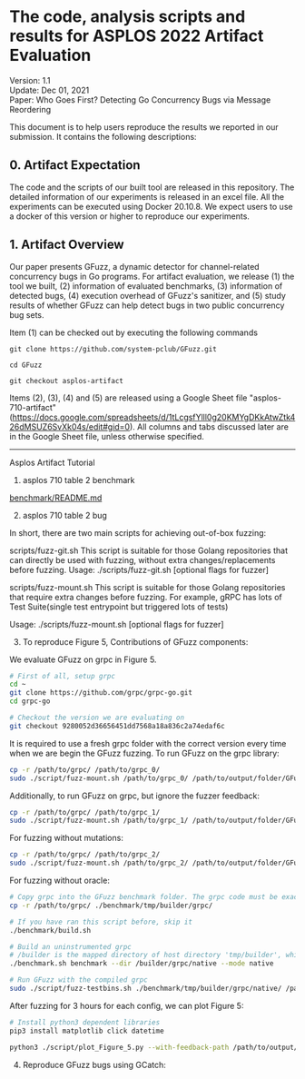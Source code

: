 # The code, analysis scripts and results for ASPLOS 2022 Artifact Evaluation

Version: 1.1\
Update:  Dec 01, 2021\
Paper:   Who Goes First? Detecting Go Concurrency Bugs via Message Reordering

This document is to help users reproduce the results we reported in our submission. 
It contains the following descriptions:

## 0. Artifact Expectation

The code and the scripts of our built tool are released in this repository. 
The detailed information of our experiments is released in an excel file. 
All the experiments can be executed using Docker 20.10.8. We expect users 
to use a docker of this version or higher to reproduce our experiments. 

## 1. Artifact Overview

Our paper presents GFuzz, a dynamic detector for channel-related concurrency
bugs in Go programs. For artifact evaluation, we release 
(1) the tool we built, 
(2) information of evaluated benchmarks, 
(3) information of detected bugs, 
(4) execution overhead of GFuzz's sanitizer, 
and (5) study results of whether 
GFuzz can help detect bugs in two public concurrency bug sets. 

Item (1) can be checked out by executing the following commands

```
git clone https://github.com/system-pclub/GFuzz.git

cd GFuzz

git checkout asplos-artifact
```


Items (2), (3), (4) and (5) are released using a Google Sheet file "asplos-710-artifact" 
(https://docs.google.com/spreadsheets/d/1tLcgsfYlll0g20KMYgDKkAtwZtk426dMSUZ6SvXk04s/edit#gid=0). 
All columns and tabs discussed later are in the Google Sheet file, unless otherwise specified. 










---------
Asplos Artifact Tutorial

1. asplos 710 table 2 benchmark

[benchmark/README.md](benchmark/README.md)

2. asplos 710 table 2 bug

In short, there are two main scripts for achieving out-of-box fuzzing:

scripts/fuzz-git.sh
	This script is suitable for those Golang repositories that can directly be used with fuzzing, without extra changes/replacements before fuzzing.
Usage:
./scripts/fuzz-git.sh <GIT URL> <GIT COMMIT> <OUTPUT DIR> [optional flags for fuzzer] 


scripts/fuzz-mount.sh
	This script is suitable for those Golang repositories that require extra changes before fuzzing. For example, gRPC has lots of Test Suite(single test entrypoint but triggered lots of tests)

Usage:
	./scripts/fuzz-mount.sh <REPO DIR> <OUTPUT DIR> [optional flags for fuzzer] 

3. To reproduce Figure 5, Contributions of GFuzz components:

We evaluate GFuzz on grpc in Figure 5. 

``` bash
# First of all, setup grpc
cd ~
git clone https://github.com/grpc/grpc-go.git
cd grpc-go

# Checkout the version we are evaluating on
git checkout 9280052d36656451dd7568a18a836c2a74edaf6c 
```

It is required to use a fresh grpc folder with the correct version every time when we are begin the GFuzz fuzzing. 
To run GFuzz on the grpc library:
``` bash
cp -r /path/to/grpc/ /path/to/grpc_0/
sudo ./script/fuzz-mount.sh /path/to/grpc_0/ /path/to/output/folder/GFuzz_out/
```

Additionally, to run GFuzz on grpc, but ignore the fuzzer feedback:

``` bash
cp -r /path/to/grpc/ /path/to/grpc_1/
sudo ./script/fuzz-mount.sh /path/to/grpc_1/ /path/to/output/folder/GFuzz_no_feedback/ --isIgnoreFeedback 1
```

For fuzzing without mutations:

``` bash
cp -r /path/to/grpc/ /path/to/grpc_2/
sudo ./script/fuzz-mount.sh /path/to/grpc_2/ /path/to/output/folder/GFuzz_no_mutation/ --isNoMutation 1
```

For fuzzing without oracle:

``` bash
# Copy grpc into the GFuzz benchmark folder. The grpc code must be exactly in the ./benchmark/tmp/builder folder
cp -r /path/to/grpc/ ./benchmark/tmp/builder/grpc/

# If you have ran this script before, skip it
./benchmark/build.sh

# Build an uninstrumented grpc
# /builder is the mapped directory of host directory 'tmp/builder', which is output of ./build.sh
./benchmark.sh benchmark --dir /builder/grpc/native --mode native

# Run GFuzz with the compiled grpc
sudo ./script/fuzz-testbins.sh ./benchmark/tmp/builder/grpc/native/ /path/to/output/folder/GFuzz_no_oracle/
```

After fuzzing for 3 hours for each config, we can plot Figure 5: 

``` bash
# Install python3 dependent libraries
pip3 install matplotlib click datetime

python3 ./script/plot_Figure_5.py --with-feedback-path /path/to/output/folder/GFuzz_out/ --no-feedback-path /path/to/output/folder/GFuzz_no_feedback/ --no-mutation-path grpc_no_feedback_all_stage_0 --no-oracle-path /path/to/output/folder/GFuzz_no_oracle/
```

4. Reproduce GFuzz bugs using GCatch:

